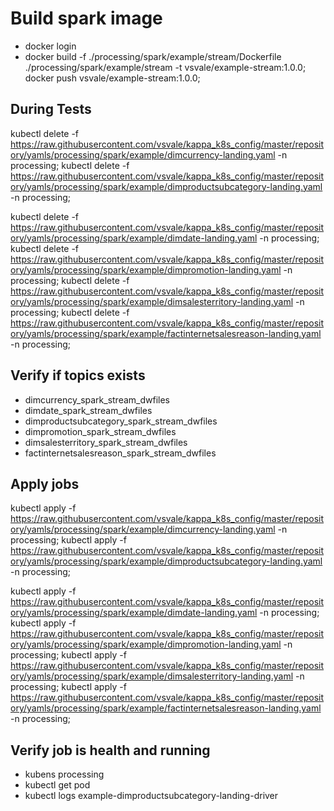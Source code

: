 # Build spark image
- docker login
- docker build -f ./processing/spark/example/stream/Dockerfile ./processing/spark/example/stream -t vsvale/example-stream:1.0.0; docker push vsvale/example-stream:1.0.0;

## During Tests
kubectl delete -f https://raw.githubusercontent.com/vsvale/kappa_k8s_config/master/repository/yamls/processing/spark/example/dimcurrency-landing.yaml -n processing;
kubectl delete -f https://raw.githubusercontent.com/vsvale/kappa_k8s_config/master/repository/yamls/processing/spark/example/dimproductsubcategory-landing.yaml -n processing;

kubectl delete -f https://raw.githubusercontent.com/vsvale/kappa_k8s_config/master/repository/yamls/processing/spark/example/dimdate-landing.yaml -n processing;
kubectl delete -f https://raw.githubusercontent.com/vsvale/kappa_k8s_config/master/repository/yamls/processing/spark/example/dimpromotion-landing.yaml -n processing;
kubectl delete -f https://raw.githubusercontent.com/vsvale/kappa_k8s_config/master/repository/yamls/processing/spark/example/dimsalesterritory-landing.yaml -n processing;
kubectl delete -f https://raw.githubusercontent.com/vsvale/kappa_k8s_config/master/repository/yamls/processing/spark/example/factinternetsalesreason-landing.yaml -n processing;

## Verify if topics exists
- dimcurrency_spark_stream_dwfiles
- dimdate_spark_stream_dwfiles
- dimproductsubcategory_spark_stream_dwfiles
- dimpromotion_spark_stream_dwfiles
- dimsalesterritory_spark_stream_dwfiles
- factinternetsalesreason_spark_stream_dwfiles

## Apply jobs

kubectl apply -f https://raw.githubusercontent.com/vsvale/kappa_k8s_config/master/repository/yamls/processing/spark/example/dimcurrency-landing.yaml -n processing;
kubectl apply -f https://raw.githubusercontent.com/vsvale/kappa_k8s_config/master/repository/yamls/processing/spark/example/dimproductsubcategory-landing.yaml -n processing;

kubectl apply -f https://raw.githubusercontent.com/vsvale/kappa_k8s_config/master/repository/yamls/processing/spark/example/dimdate-landing.yaml -n processing;
kubectl apply -f https://raw.githubusercontent.com/vsvale/kappa_k8s_config/master/repository/yamls/processing/spark/example/dimpromotion-landing.yaml -n processing;
kubectl apply -f https://raw.githubusercontent.com/vsvale/kappa_k8s_config/master/repository/yamls/processing/spark/example/dimsalesterritory-landing.yaml -n processing;
kubectl apply -f https://raw.githubusercontent.com/vsvale/kappa_k8s_config/master/repository/yamls/processing/spark/example/factinternetsalesreason-landing.yaml -n processing;

## Verify job is health and running
- kubens processing
- kubectl get pod
- kubectl logs example-dimproductsubcategory-landing-driver